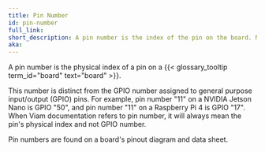 ```yaml
---
title: Pin Number
id: pin-number
full_link:
short_description: A pin number is the index of the pin on the board. Not the same as a pin's GPIO number.
aka:
---
```


A pin number is the physical index of a pin on a {{< glossary_tooltip term_id="board" text="board" >}}.

This number is distinct from the GPIO number assigned to general purpose input/output (GPIO) pins.
For example, pin number "11" on a NVIDIA Jetson Nano is GPIO "50", and pin number "11" on a Raspberry Pi 4 is GPIO "17".
When Viam documentation refers to pin number, it will always mean the pin's physical index and not GPIO number.

Pin numbers are found on a board's pinout diagram and data sheet.
